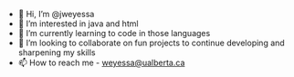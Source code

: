 - 👋 Hi, I’m @jweyessa
- 👀 I’m interested in java and html
- 🌱 I’m currently learning to code in those languages
- 💞️ I’m looking to collaborate on fun projects to continue developing and sharpening my skills
- 📫 How to reach me - weyessa@ualberta.ca

<!---
jweyessa/jweyessa is a ✨ special ✨ repository because its `README.md` (this file) appears on your GitHub profile.
You can click the Preview link to take a look at your changes.
--->
